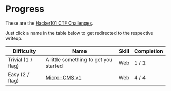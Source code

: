 # Progress

These are the [Hacker101 CTF Challenges](https://ctf.hacker101.com/ctf). 

Just click a name in the table below to get redirected to the respective writeup.

|Difficulty   | Name  | Skill | Completion |
|---|---|---|---|
|Trivial (1 / flag)   | A little something to get you started | Web | 1 / 1 |
| Easy (2 / flag) | [Micro-CMS v1](Writeups/micro-cms_v1.md) | Web |4 / 4

<!-- | Moderate (3 / flag) | Micro-CMS v2 | Web | 0 / 3
| Hard (9 / flag) | Encrypted Pastebin |Web, Crypto | 0 / 4
| Moderate (6 / flag) | Photo Gallery | Web | 0 / 3
| Moderate (5 / flag) | Cody's First Blog | Web | 0 / 3
| Easy (4 / flag) | Postbook | Web | 0 / 7
| Moderate (0 / flag) | Ticketastic: Demo Instance | Web | 0 / 0
| Moderate (5 / flag) | Ticketastic: Live Instance | Web | 0 / 2
| Easy (3 / flag) | Petshop Pro | Web | 0 / 3
| Hard (7 / flag) | Model E1337 - Rolling Code Lock | Web, Math |0 / 2
| Moderate (5 / flag) | TempImage | Web | 0 / 2
| Easy (2 / flag) | H1 Thermostat | Android | 0 / 2
| Expert (13 / flag) | Model E1337 v2 - Hardened Rolling Code Lock | Math | 0 / 1
| Moderate (3 / flag) | Intentional Exercise | Android | 0 / 1
| Moderate (4 / flag) | Hello World! | Native | 0 / 1
| Expert (9 / flag) | Rend Asunder | Native | 0 / 3
| Easy (2 / flag) | BugDB v1 | Web, GraphQL | 0 / 1
| Easy (4 / flag) | BugDB v2 | Web, GraphQL | 0 / 1
| Moderate (6 / flag) | BugDB v3 | Web, GraphQL | 0 / 1 -->

